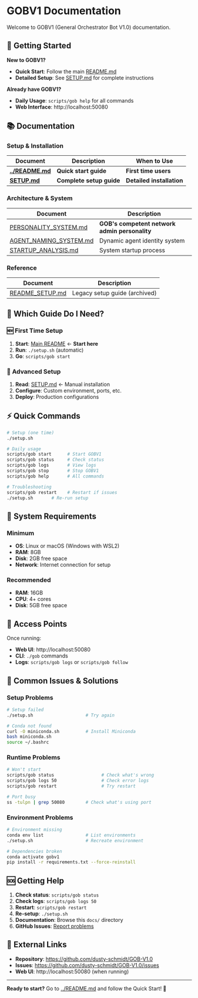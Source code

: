 # GOBV1 Documentation

Welcome to GOBV1 (General Orchestrator Bot V1.0) documentation.

## 🚀 Getting Started

**New to GOBV1?** 
- **Quick Start**: Follow the main [README.md](../README.md)
- **Detailed Setup**: See [SETUP.md](SETUP.md) for complete instructions

**Already have GOBV1?**
- **Daily Usage**: `scripts/gob help` for all commands
- **Web Interface**: http://localhost:50080

## 📚 Documentation

### Setup & Installation
| Document | Description | When to Use |
|----------|-------------|-------------|
| **[../README.md](../README.md)** | **Quick start guide** | **First time users** |
| **[SETUP.md](SETUP.md)** | **Complete setup guide** | **Detailed installation** |

### Architecture & System
| Document | Description |
|----------|-------------|
| [PERSONALITY_SYSTEM.md](PERSONALITY_SYSTEM.md) | **GOB's competent network admin personality** |
| [AGENT_NAMING_SYSTEM.md](AGENT_NAMING_SYSTEM.md) | Dynamic agent identity system |
| [STARTUP_ANALYSIS.md](STARTUP_ANALYSIS.md) | System startup process |

### Reference
| Document | Description |
|----------|-------------|
| [README_SETUP.md](README_SETUP.md) | Legacy setup guide (archived) |

## 🎯 Which Guide Do I Need?

### 🆕 **First Time Setup**
1. **Start**: [Main README](../README.md) ← **Start here**
2. **Run**: `./setup.sh` (automatic)
3. **Go**: `scripts/gob start`

### 🔧 **Advanced Setup**  
1. **Read**: [SETUP.md](SETUP.md) ← Manual installation
2. **Configure**: Custom environment, ports, etc.
3. **Deploy**: Production configurations

## ⚡ Quick Commands

```bash
# Setup (one time)
./setup.sh

# Daily usage
scripts/gob start      # Start GOBV1
scripts/gob status     # Check status
scripts/gob logs       # View logs
scripts/gob stop       # Stop GOBV1
scripts/gob help       # All commands

# Troubleshooting
scripts/gob restart    # Restart if issues
./setup.sh       # Re-run setup
```

## 🔧 System Requirements

### Minimum
- **OS**: Linux or macOS (Windows with WSL2)  
- **RAM**: 8GB
- **Disk**: 2GB free space
- **Network**: Internet connection for setup

### Recommended  
- **RAM**: 16GB
- **CPU**: 4+ cores
- **Disk**: 5GB free space

## 📍 Access Points

Once running:
- **Web UI**: http://localhost:50080
- **CLI**: `./gob` commands
- **Logs**: `scripts/gob logs` or `scripts/gob follow`

## 🚨 Common Issues & Solutions

### Setup Problems
```bash
# Setup failed
./setup.sh                    # Try again

# Conda not found  
curl -O miniconda.sh          # Install Miniconda
bash miniconda.sh
source ~/.bashrc
```

### Runtime Problems
```bash
# Won't start
scripts/gob status                  # Check what's wrong
scripts/gob logs 50                 # Check error logs
scripts/gob restart                 # Try restart

# Port busy
ss -tulpn | grep 50080        # Check what's using port
```

### Environment Problems
```bash
# Environment missing
conda env list                # List environments
./setup.sh                    # Recreate environment

# Dependencies broken
conda activate gobv1
pip install -r requirements.txt --force-reinstall
```

## 🆘 Getting Help

1. **Check status**: `scripts/gob status`
2. **Check logs**: `scripts/gob logs 50` 
3. **Restart**: `scripts/gob restart`
4. **Re-setup**: `./setup.sh`
5. **Documentation**: Browse this `docs/` directory
6. **GitHub Issues**: [Report problems](https://github.com/dusty-schmidt/GOB-V1.0/issues)

## 🔗 External Links

- **Repository**: https://github.com/dusty-schmidt/GOB-V1.0
- **Issues**: https://github.com/dusty-schmidt/GOB-V1.0/issues
- **Web UI**: http://localhost:50080 (when running)

---

**Ready to start?** Go to [../README.md](../README.md) and follow the Quick Start! 🚀
